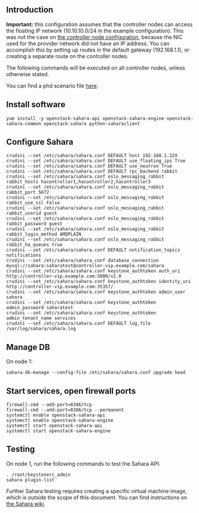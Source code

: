 Introduction
------------

**Important:** this configuration assumes that the controller nodes can access the floating IP network (10.10.10.0/24 in the example configuration). This was not the case on [the controller node configuration](controller-node.md), because the NIC used for the provider network did not have an IP address. You can accomplish this by setting up routes in the default gateway (192.168.1.1), or creating a separate route on the controller nodes.

The following commands will be executed on all controller nodes, unless otherwise stated.

You can find a phd scenario file [here](phd-setup/sahara.scenario).

Install software
----------------

    yum install -y openstack-sahara-api openstack-sahara-engine openstack-sahara-common openstack-sahara python-saharaclient

Configure Sahara
----------------

    crudini --set /etc/sahara/sahara.conf DEFAULT host 192.168.1.22X
    crudini --set /etc/sahara/sahara.conf DEFAULT use_floating_ips True
    crudini --set /etc/sahara/sahara.conf DEFAULT use_neutron True
    crudini --set /etc/sahara/sahara.conf DEFAULT rpc_backend rabbit
    crudini --set /etc/sahara/sahara.conf oslo_messaging_rabbit rabbit_hosts hacontroller1,hacontroller2,hacontroller3
    crudini --set /etc/sahara/sahara.conf oslo_messaging_rabbit rabbit_port 5672
    crudini --set /etc/sahara/sahara.conf oslo_messaging_rabbit rabbit_use_ssl False
    crudini --set /etc/sahara/sahara.conf oslo_messaging_rabbit rabbit_userid guest
    crudini --set /etc/sahara/sahara.conf oslo_messaging_rabbit rabbit_password guest
    crudini --set /etc/sahara/sahara.conf oslo_messaging_rabbit rabbit_login_method AMQPLAIN
    crudini --set /etc/sahara/sahara.conf oslo_messaging_rabbit rabbit_ha_queues true
    crudini --set /etc/sahara/sahara.conf DEFAULT notification_topics notifications
    crudini --set /etc/sahara/sahara.conf database connection mysql://sahara:saharatest@controller-vip.example.com/sahara
    crudini --set /etc/sahara/sahara.conf keystone_authtoken auth_uri http://controller-vip.example.com:5000/v2.0
    crudini --set /etc/sahara/sahara.conf keystone_authtoken identity_uri http://controller-vip.example.com:35357/
    crudini --set /etc/sahara/sahara.conf keystone_authtoken admin_user sahara
    crudini --set /etc/sahara/sahara.conf keystone_authtoken admin_password saharatest
    crudini --set /etc/sahara/sahara.conf keystone_authtoken admin_tenant_name services
    crudini --set /etc/sahara/sahara.conf DEFAULT log_file /var/log/sahara/sahara.log

Manage DB
---------

On node 1:

    sahara-db-manage --config-file /etc/sahara/sahara.conf upgrade head


Start services, open firewall ports
-----------------------------------
    firewall-cmd --add-port=8386/tcp
    firewall-cmd --add-port=8386/tcp --permanent
    systemctl enable openstack-sahara-api
    systemctl enable openstack-sahara-engine
    systemctl start openstack-sahara-api
    systemctl start openstack-sahara-engine

Testing
-------

On node 1, run the following commands to test the Sahara API:

    . /root/keystonerc_admin
    sahara plugin-list

Further Sahara testing requires creating a specific virtual machine image, which is outside the scope of this document. You can find instructions on [the Sahara wiki](http://docs.openstack.org/developer/sahara/devref/quickstart.html#upload-an-image-to-the-image-service).
